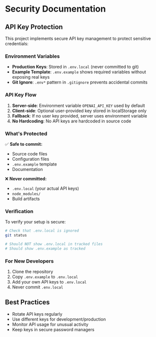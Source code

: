 # Security Documentation

## API Key Protection

This project implements secure API key management to protect sensitive credentials:

### Environment Variables
- **Production Keys**: Stored in `.env.local` (never committed to git)
- **Example Template**: `.env.example` shows required variables without exposing real keys
- **Git Ignore**: `.env*` pattern in `.gitignore` prevents accidental commits

### API Key Flow
1. **Server-side**: Environment variable `OPENAI_API_KEY` used by default
2. **Client-side**: Optional user-provided key stored in localStorage only
3. **Fallback**: If no user key provided, server uses environment variable
4. **No Hardcoding**: No API keys are hardcoded in source code

### What's Protected
✅ **Safe to commit:**
- Source code files
- Configuration files
- `.env.example` template
- Documentation

❌ **Never committed:**
- `.env.local` (your actual API keys)
- `node_modules/`
- Build artifacts

### Verification
To verify your setup is secure:

```bash
# Check that .env.local is ignored
git status

# Should NOT show .env.local in tracked files
# Should show .env.example as tracked
```

### For New Developers
1. Clone the repository
2. Copy `.env.example` to `.env.local`
3. Add your own API keys to `.env.local`
4. Never commit `.env.local`

## Best Practices
- Rotate API keys regularly
- Use different keys for development/production
- Monitor API usage for unusual activity
- Keep keys in secure password managers 
